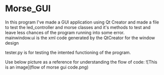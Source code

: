 # Morse_GUI  
In this program I've made a GUI application using Qt Creator and made a file to test the led_controller and morse classes and it's methods to test and leave less chances of the program running into some error.  
mainwindow.ui is the xml code generated by the QtCreator for the window design  
 
tester.py is for testing the intented functioning of the program. 
 
Use below picture as a reference for understanding the flow of code: 
![This is an image](flow of morse gui code.png) 
